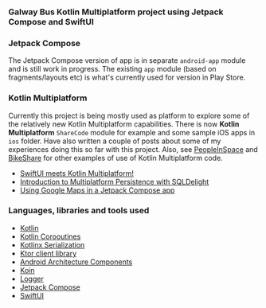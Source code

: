 ### Galway Bus Kotlin Multiplatform project using Jetpack Compose and SwiftUI


### Jetpack Compose

The Jetpack Compose version of app is in separate `android-app` module and is still work in progress.  The existing
`app` module (based on fragments/layouts etc) is what's currently used for version in Play Store.


### Kotlin Multiplatform

Currently this project is being mostly used as platform to explore some of the relatively new Kotlin Multiplatform
capabilities.  There is now **Kotlin Multiplatform** `ShareCode` module for example and some sample iOS apps in `ios` folder. Have also
written a couple of posts about some of my experiences doing this so far with this project.  Also, 
see [PeopleInSpace](https://github.com/joreilly/PeopleInSpace) and [BikeShare](https://github.com/joreilly/BikeShare) for 
other examples of use of Kotlin Multiplatform code.

* [SwiftUI meets Kotlin Multiplatform!](https://johnoreilly.dev/2019/06/08/swiftui-meetings-kotlin-multiplatform.html)
* [Introduction to Multiplatform Persistence with SQLDelight](https://johnoreilly.dev/posts/sqldelight-multiplatform/)
* [Using Google Maps in a Jetpack Compose app](https://johnoreilly.dev/posts/jetpack-compose-google-maps/)

### Languages, libraries and tools used

* [Kotlin](https://kotlinlang.org/)
* [Kotlin Corooutines](https://kotlinlang.org/docs/reference/coroutines-overview.html)
* [Kotlinx Serialization](https://github.com/Kotlin/kotlinx.serialization)
* [Ktor client library](https://github.com/ktorio/ktor)
* [Android Architecture Components](https://developer.android.com/topic/libraries/architecture/index.html)
* [Koin](https://github.com/InsertKoinIO/koin)
* [Logger](https://github.com/orhanobut/logger)
* [Jetpack Compose](https://developer.android.com/jetpack/compose)
* [SwiftUI](https://developer.apple.com/documentation/swiftui)
